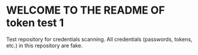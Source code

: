 # WELCOME TO THE README OF token test 1

Test repository for credentials scanning. All credentials (passwords, tokens, etc.) in this repository are fake.
